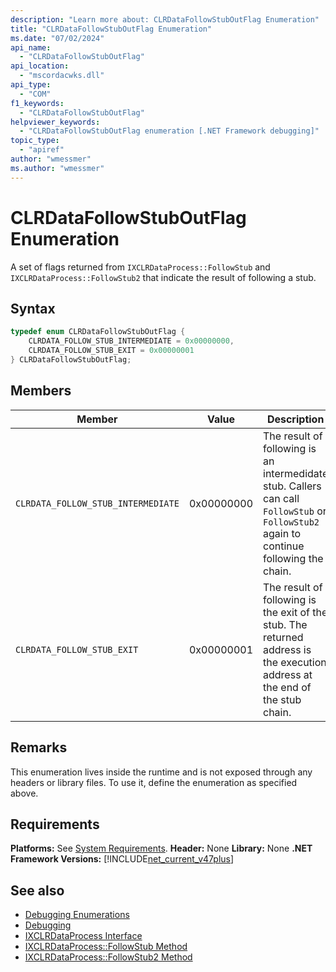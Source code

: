 ```yaml
---
description: "Learn more about: CLRDataFollowStubOutFlag Enumeration"
title: "CLRDataFollowStubOutFlag Enumeration"
ms.date: "07/02/2024"
api_name:
  - "CLRDataFollowStubOutFlag"
api_location:
  - "mscordacwks.dll"
api_type:
  - "COM"
f1_keywords:
  - "CLRDataFollowStubOutFlag"
helpviewer_keywords:
  - "CLRDataFollowStubOutFlag enumeration [.NET Framework debugging]"
topic_type:
  - "apiref"
author: "wmessmer"
ms.author: "wmessmer"
---
```

# CLRDataFollowStubOutFlag Enumeration

A set of flags returned from `IXCLRDataProcess::FollowStub` and `IXCLRDataProcess::FollowStub2` that indicate the result of following a stub.

## Syntax

```cpp
typedef enum CLRDataFollowStubOutFlag {
    CLRDATA_FOLLOW_STUB_INTERMEDIATE = 0x00000000,
    CLRDATA_FOLLOW_STUB_EXIT = 0x00000001
} CLRDataFollowStubOutFlag;
```

## Members

|Member|Value|Description|
|------------|-----------------|-----------------|
|`CLRDATA_FOLLOW_STUB_INTERMEDIATE`|0x00000000|The result of following is an intermedidate stub.  Callers can call `FollowStub` or `FollowStub2` again to continue following the chain.|
|`CLRDATA_FOLLOW_STUB_EXIT`|0x00000001|The result of following is the exit of the stub.  The returned address is the execution address at the end of the stub chain.|
## Remarks

This enumeration lives inside the runtime and is not exposed through any headers or library files. To use it, define the enumeration as specified above.

## Requirements

**Platforms:** See [System Requirements](../../get-started/system-requirements.md).
**Header:** None
**Library:** None
**.NET Framework Versions:** [!INCLUDE[net_current_v47plus](../../../../includes/net-current-v47plus.md)]

## See also

- [Debugging Enumerations](debugging-enumerations.md)
- [Debugging](index.md)
- [IXCLRDataProcess Interface](ixclrdataprocess-interface.md)
- [IXCLRDataProcess::FollowStub Method](ixclrdataprocess-followstub-method.md)
- [IXCLRDataProcess::FollowStub2 Method](ixclrdataprocess-followstub2-method.md)
